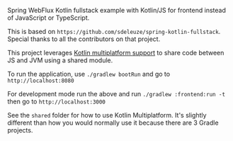 Spring WebFlux Kotlin fullstack example with Kotlin/JS for frontend instead of JavaScript or TypeScript.

This is based on `https://github.com/sdeleuze/spring-kotlin-fullstack`. Special thanks to all the contributors on that project.

This project leverages [Kotlin multiplatform support](http://kotlinlang.org/docs/reference/multiplatform.html)
to share code between JS and JVM using a shared module.

To run the application, use `./gradlew bootRun` and go to `http://localhost:8080`

For development mode run the above and run `./gradlew :frontend:run -t` then go to `http://localhost:3000`

See the `shared` folder for how to use Kotlin Multiplatform. It's slightly different than how you would normally use it because there are 3 Gradle projects.
